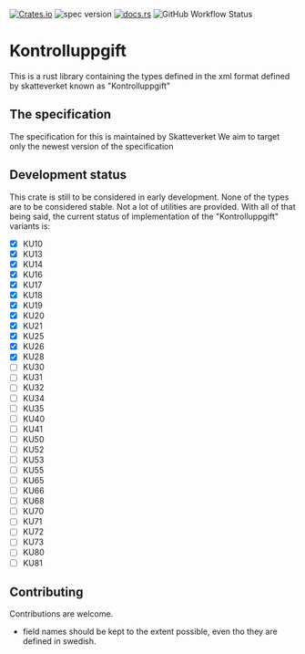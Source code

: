 [![Crates.io](https://img.shields.io/crates/v/kontrolluppgift)](https://crates.io/crates/kontrolluppgift)
![spec version](https://img.shields.io/badge/Spec%20version-8.0-blue)
[![docs.rs](https://img.shields.io/docsrs/kontrolluppgift)](https://docs.rs/kontrolluppgift)
![GitHub Workflow Status](https://img.shields.io/github/actions/workflow/status/lukashermansson/kontrolluppgift/rust.yml)
# Kontrolluppgift
This is a rust library containing the types defined in the xml format defined by skatteverket known as "Kontrolluppgift"

## The specification
The specification for this is maintained by Skatteverket
We aim to target only the newest version of the specification 

## Development status
This crate is still to be considered in early development. None of the types are to be considered stable. 
Not a lot of utilities are provided. With all of that being said, 
the current status of implementation of the "Kontrolluppgift" variants is:

-  [x] KU10
-  [x] KU13
-  [x] KU14
-  [x] KU16
-  [x] KU17
-  [x] KU18
-  [x] KU19
-  [x] KU20
-  [x] KU21
-  [X] KU25
-  [X] KU26
-  [x] KU28
-  [ ] KU30
-  [ ] KU31
-  [ ] KU32
-  [ ] KU34
-  [ ] KU35
-  [ ] KU40
-  [ ] KU41
-  [ ] KU50
-  [ ] KU52
-  [ ] KU53
-  [ ] KU55
-  [ ] KU65
-  [ ] KU66
-  [ ] KU68
-  [ ] KU70
-  [ ] KU71
-  [ ] KU72
-  [ ] KU73
-  [ ] KU80
-  [ ] KU81

## Contributing
Contributions are welcome.

* field names should be kept to the extent possible, even tho they are defined in swedish.
